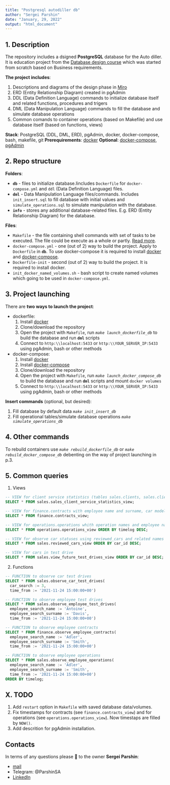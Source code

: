 ```yaml
---
title: "Postgresql autodiller db"
author: "Sergei Parshin"
date: "January, 29, 2022"
output: "html_document"
---
```

## 1. Description
The repository includes a dsigned __PostgreSQL__ database for the Auto diller. It is education project from the [Database design course](https://stepik.org/course/51675) which was started from scratch based on Business requirements.

__The project includes__:
1. Descriptions and diagrams of the design phase in [Miro](https://miro.com/app/board/o9J_ll5qrzQ=/?invite_link_id=587830638461)
2. ERD (Entity Relationship Diagram) created in pgAdmin
3. DDL (Data Definition Language) commands to initialize database itself and related functions, procedures and trigers
4. DML (Data Manipulation Language) commands to fill the database and simulate database operations
5. Common comands to container operations (based on Makefile) and use database itself (based on functions, views)

__Stack__: PostgreSQL (DDL, DML, ERD), pgAdmin, docker, docker-compose, bash, makefile, git
__Prerequirements__: [docker](https://docs.docker.com/engine/install/ubuntu/)
__Optional__: [docker-compose](https://docs.docker.com/compose/install/), [pgAdmin](https://www.pgadmin.org/download/)
## 2. Repo structure
__Folders__:
  - __`db`__ - files to initialize database.Iincludes `Dockerfile` for `docker-compose.yml` and `ddl` (Data Definition Language) files.
  - __`dml`__ - Data Manipulation Language files/commands. Includes `init_insert.sql` to fill database with initial values and `simulate_operations.sql` to simulate manipulation with the database.
  - __`info`__ - stores any additional database-related files. E.g. ERD (Entity Relationship Diagram) for the database.

__Files__:
  - `Makefile` - the file containing shell commands with set of tasks to be executed. The file could be execute as a whole or partly. [Read more](https://makefiletutorial.com/).
  - `docker-compose.yml` - one (out of 2) way to build the project. Apply to `Dockerfile` in __`db`__. To use docker-compose it is required to install [docker](https://docs.docker.com/engine/install/) and [docker-compose](https://docs.docker.com/compose/install/).
  - `Dockerfile-init` - second (out of 2) way to build the project. It is required to install docker.
  - `init_docker_named_volumes.sh` - bash script to create named volumes which going to be used in `docker-compose.yml`.
## 3. Project launching
There are __two ways to launch the project__:
* dockerfile:
  1. Install [docker](https://docs.docker.com/engine/install/)
  2. Clone/download the repository
  3. Open the project with `Makefile`, run *`make launch_dockerfile_db`* to build the database and run __`dml`__ scripts
  4. Connect to `http:\\localhost:5433` or `http:\\YOUR_SERVER_IP:5433` using pgAdmin, bash or other methods
* docker-compose:
  1. Install [docker](https://docs.docker.com/engine/install/)
  2. Install [docker-compose](https://docs.docker.com/compose/install/)
  3. Clone/download the repository
  4. Open the project with `Makefile`, run _`make launch_docker_compose_db`_ to build the database and run __`dml`__ scripts and mount `docker volumes`
  5. Connect to `http:\\localhost:5433` or `http:\\YOUR_SERVER_IP:5433` using pgAdmin, bash or other methods

__Insert commands__ (optional, but desired):
  1. Fill database by default data _`make init_insert_db`_
  2. Fill operational tables/simulate database operations _`make simulate_operations_db`_
## 4. Other commands
To rebuild containers use _`make rebuild_dockerfile_db`_ or _`make rebuild_docker_compose_db`_ debenting on the way of project launching in p.3.
## 5. Common queries

1. Views
```sql
-- VIEW for client service statistics (tables sales.clients, sales.clients_services, sales.services)
SELECT * FROM sales.sales_client_service_statistics_view;
```
```sql
-- VIEW for finance.contracts with employee name and surname, car model and client
SELECT * FROM finance.contracts_view;
```
```sql
-- VIEW for operations.operations whith operation names and employee names
SELECT * FROM operations.operations_view ORDER BY timelog DESC;
```
```sql
-- VIEW for observe car statuses using reviewed_cars and related names
SELECT * FROM sales.reviewed_cars_view ORDER BY car_id DESC;
```
```sql
-- VIEW for cars in test drive
SELECT * FROM sales.view_future_test_drives_view ORDER BY car_id DESC;
```

2. Functions
```sql
-- FUNCTION to observe car test drives
SELECT * FROM sales.observe_car_test_drives(
  car_search := 3,
  time_from := '2021-11-24 15:00:00+00')
```
```sql
-- FUNCTION to observe employee test drives
SELECT * FROM sales.observe_employee_test_drives(
  employee_search_name := 'Antoine',
  employee_search_surname := 'Davis',
  time_from := '2021-11-24 15:00:00+00')
```
```sql
-- FUNCTION to observe employee contracts
SELECT * FROM finance.observe_employee_contracts(
  employee_search_name := 'Adler',
  employee_search_surname := 'Smith',
  time_from := '2021-11-24 15:00:00+00')
```
```sql
-- FUNCTION to observe employee operations
SELECT * FROM sales.observe_employee_operations(
  employee_search_name := 'Adler',
  employee_search_surname := 'Smith',
  time_from := '2021-11-24 15:00:00+00')
ORDER BY timelog;
```
## X. TODO
1. Add `restart` option in `Makefile` with saved database data/volumes.
2. Fix timestamps for contracts (see `finance.contracts_view`) and for operations (see `operations.operations_view`). Now timestaps are filled by `NOW()`.
3. Add descrition for pgAdmin installation.
## Contacts
In terms of any questions please 📧 to the owner __Sergei Parshin__:
* [mail](mailto:Sergei.A.P@yandex.com)
* Telegram: @ParshinSA
* [LinkedIn](https://www.linkedin.com/in/sergei-parshin/)
